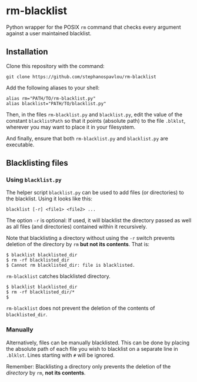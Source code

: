 # rm-blacklist
Python wrapper for the POSIX ``rm`` command that checks every argument against a
user maintained blacklist.

## Installation
Clone this repository with the command:

```
git clone https://github.com/stephanospavlou/rm-blacklist
```

Add the following aliases to your shell:

```
alias rm="PATH/TO/rm-blacklist.py"
alias blacklist="PATH/TO/blacklist.py"
```

Then, in the files ``rm-blacklist.py`` and ``blacklist.py``, edit the value of
the constant ``blacklistPath`` so  that it points (absolute path) to the file
``.blklst``, wherever you may want to place it in your filesystem.

And finally, ensure that both ``rm-blacklist.py`` and ``blacklist.py`` are
executable.

## Blacklisting files
### Using ``blacklist.py``
The helper script ``blacklist.py`` can be used to add files (or directories) to
the blacklist. Using it looks like this:

```
blacklist [-r] <file1> <file2> ...
```

The option ``-r`` is optional: If used, it will blacklist the directory passed
as well as all files (and directories) contained within it recursively.

Note that blacklisting a directory without using the ``-r`` switch prevents 
deletion of the directory by ``rm`` **but not its contents**. That is:

```
$ blacklist blacklisted_dir
$ rm -rf blacklisted_dir
$ Cannot rm blacklisted_dir: file is blacklisted.
```
``rm-blacklist`` catches blacklisted directory.

```
$ blacklist blacklisted_dir
$ rm -rf blacklisted_dir/*
$ 
```
``rm-blacklist`` does not prevent the deletion of the contents of
``blacklisted_dir``.

### Manually
Alternatively, files can be manually blacklisted. This can be done by placing
the absolute path of each file you wish to blacklist on a separate line in
``.blklst``. Lines starting with ``#`` will be ignored.

Remember: Blacklisting a directory only prevents the deletion of the *directory*
by ``rm``, **not its contents**.